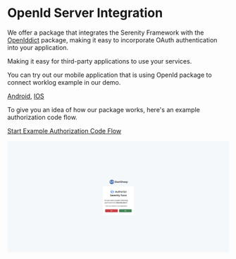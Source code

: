 # OpenId Server Integration

We offer a package that integrates the Serenity Framework with the [OpenIddict](https://github.com/openiddict/openiddict-core) package, making it easy to incorporate OAuth authentication into your application. 

Making it easy for third-party applications to use your services.

You can try out our mobile application that is using OpenId package to connect worklog example in our demo.

[Android](https://play.google.com/store/apps/details?id=com.serenity.demoapp), [IOS](https://apps.apple.com/app/serenity-demo/id1661650380)

To give you an idea of how our package works, here's an example authorization code flow.

[Start Example Authorization Code Flow](https://demo.serenity.is/connect/authorize?client_id=serenity_documentation&response_type=code&scope=openid&redirect_uri=https%3A%2F%2Fdemo.serenity.is%2FAdministration%2FOpenId%2FExampleRedirect&code_challenge=uFmJvmNeYE3ZvHTmXNSBmvGPMzQIozTwt0K6OS5KHWE&code_challenge_method=S256&prompt=login%20consent)

![OpenId Integration](./img/openid-integration.png)
